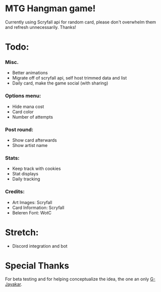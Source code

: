 # MTG Hangman game!


Currently using Scryfall api for random card, please don't overwhelm them and refresh unnecessarily. Thanks!


# Todo:

### Misc.
- Better animations
- Migrate off of scryfall api, self host trimmed data and list
- Daily card, make the game social (with sharing)

### Options menu:
- Hide mana cost
- Card color
- Number of attempts

### Post round:
- Show card afterwards
- Show artist name

### Stats:
- Keep track with cookies
- Stat displays
- Daily tracking

### Credits:
- Art Images: Scryfall
- Card Information: Scryfall
- Beleren Font: WotC


# Stretch:
- Discord integration and bot


# Special Thanks
For beta testing and for helping conceptualize the idea, the one an only [G-Jayakar](https://github.com/G-Jayakar).
